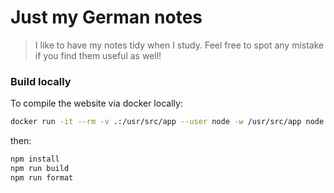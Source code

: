 # Just my German notes

> I like to have my notes tidy when I study. Feel free to spot any mistake if you find them useful as well!

### Build locally

To compile the website via docker locally:

```sh
docker run -it --rm -v .:/usr/src/app --user node -w /usr/src/app node:lts bash
```

then:

```sh
npm install
npm run build
npm run format
```
